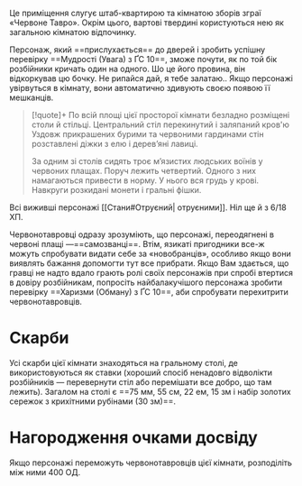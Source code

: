 Це приміщення слугує штаб-квартирою та кімнатою зборів зграї «Червоне Тавро». Окрім цього, вартові твердині користуються нею як загальною кімнатою відпочинку.

Персонаж, який ==прислухається== до дверей і зробить успішну перевірку ==Мудрості (Увага) з ҐС 10==, зможе почути, як по той бік розбійники кричать один на одного. Шо це його провина, він відкоркував цю бочку. Не рипайся дай, я тебе залатаю.. Якщо персонажі увірвуться в кімнату, вони автоматично здивують своєю появою її мешканців.
>[!quote]+
>По всій площі цієї просторої кімнати безладно розміщені столи й стільці. Центральний стіл перекинутий і заляпаний кров'ю Уздовж прикрашених бурими та червоними гардинами стін розставлені діжки з елю і дерев’яні лавиці.
>
>За одним зі столів сидять троє м’язистих людських воїнів у червоних плащах. Поруч лежить четвертий. Одного з них намагаються привести в норму. У нього вся грудь у крові. Навкруги розкидані монети і гральні фішки.

Всі виживші персонажі [[Стани#Отруєний| отруєними]]. Ніл ще й з 6/18 ХП.

Червонотавровці одразу зрозуміють, що персонажі, переодягнені в червоні плащі —==самозванці==. Втім, язикаті пригодники все-ж можуть спробувати видати себе за
«новобранців», особливо якщо вони виявлять бажання допомогти тут все прибрати. Якщо Вам здається, що гравці не надто вдало грають ролі своїх персонажів при спробі втертися в довіру розбійникам, попросіть найбалакучішого персонажа зробити перевірку ==Харизми (Обману) з ҐС 10==, аби спробувати перехитрити червонотавровців.

# Скарби
Усі скарби цієї кімнати знаходяться на гральному столі, де використовуються як ставки (хороший спосіб ненадовго відволікти розбійників — перевернути стіл або перемішати все добро, що там лежить). Загалом на столі є ==75 мм, 55 см, 22 ем, 15 зм і набір золотих сережок з крихітними рубінами (30 зм)==.

# Нагородження очками досвіду
Якщо персонажі переможуть червонотавровців цієї кімнати, розподіліть між ними 400 ОД.